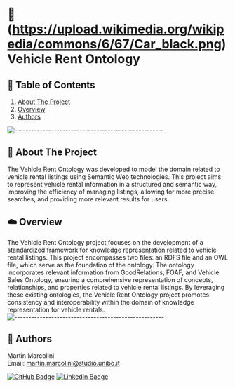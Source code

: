 # 🚙(https://upload.wikimedia.org/wikipedia/commons/6/67/Car_black.png) Vehicle Rent Ontology

## :book: Table of Contents
1. [About The Project](#about-the-project)
2. [Overview](#overview)
3. [Authors](#authors)

![-----------------------------------------------------](https://raw.githubusercontent.com/andreasbm/readme/master/assets/lines/rainbow.png)

## :pencil: About The Project
The Vehicle Rent Ontology was developed to model the domain related to vehicle rental listings using Semantic Web technologies. This project aims to represent vehicle rental information in a structured and semantic way, improving the efficiency of managing listings, allowing for more precise searches, and providing more relevant results for users.

## :cloud: Overview
The Vehicle Rent Ontology project focuses on the development of a standardized framework for knowledge representation related to vehicle rental listings. This project encompasses two files: an RDFS file and an OWL file, which serve as the foundation of the ontology. The ontology incorporates relevant information from GoodRelations, FOAF, and Vehicle Sales Ontology, ensuring a comprehensive representation of concepts, relationships, and properties related to vehicle rental listings. By leveraging these existing ontologies, the Vehicle Rent Ontology project promotes consistency and interoperability within the domain of knowledge representation for vehicle rentals.
![-----------------------------------------------------](https://raw.githubusercontent.com/andreasbm/readme/master/assets/lines/rainbow.png)

## :scroll: Authors
Martin Marcolini  
Email: martin.marcolini@studio.unibo.it

[![GitHub Badge](https://img.shields.io/badge/GitHub-100000?style=for-the-badge&logo=github&logoColor=white)](https://github.com/marcolini-martin)
[![LinkedIn Badge](https://img.shields.io/badge/LinkedIn-0077B5?style=for-the-badge&logo=linkedin&logoColor=white)](https://www.linkedin.com/in/martin-marcolini/)

